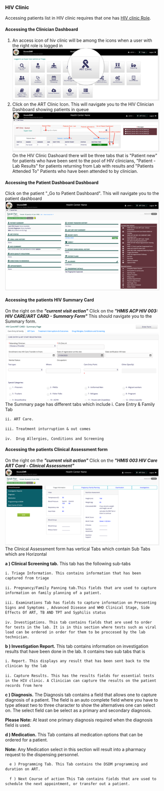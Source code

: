 ### HIV Clinic
Accessing patients list in HIV clinic requires that one has [HIV clinic Role](../installation-and-configuration/roles.md). 

#### Accessing the Clinician Dashboard

1. An access icon of hiv clinic will be among the icons when a user with the right role is logged in 
![home page highlighting the ART clinic icon](../../images/poc/poc_art_clinic_home.png)
2. Click on the ART Clinic Icon. This will navigate you to the HIV Clinician Dashboard showing patients in queue
![Art clinic Provider's Dashboard](../../images/poc/art_clinic_provider_board.png)
On the HIV Clinic Dashoard there will be three tabs that is "Patient new" for patients who have been sent to the pool of HIV clinicians, "Patient - Lab Results" for patients returning from Lab with results and "Patients Attended To" Patients who have been attended to by clinician.

#### Accessing the Patient Dashboard Dashboard
Click on the patient "_Go to Patient Dashboard". This will navigate you to the patient dashboard
 ![Patients Dashboard](../../images/poc/poc_patient_dashboard.png)

#### Accessing the patients HIV Summary Card 
On the right on the _**"current visit action"**_ Click on the _**"HMIS ACP HIV 003: HIV CARE/ART CARD - Summary Form"**_  This should navigate you to the Summary form.
![HMIS ACP HIV 003: HIV CARE/ART CARD - Summary Form](../../images/poc/poc_hiv_clinic_summary.png)
The Summary page has different tabs which include 
    i. Care Entry & Family Tab
   
    ii. ART Care.
   
    iii. Treatment inturruption & out comes
   
    iv.  Drug Allergies, Conditions and Screening
   

#### Accessing the patients Clinical Assessment form 
On the right on the _**"current visit action"**_ Click on the _**"HMIS 003 HIV Care ART Card - Clinical Assessment"**_ 
![HMIS 003 HIV Care ART Card - Clinical Assessment](../../images/poc/poc_clinical_assessment_page.png)
The Clinical Assessment form has vertical Tabs which contain  Sub Tabs which are Horizontal
   
**a ) Clinical Screening tab.** This tab has the following sub-tabs
    
    i. Triage Information. This contains information that has been captured from triage
    
    ii. Pregnancy/Family Panning tab.This fields that are used to capture information on family planning of a patient. 
    
    iii. Examinations Tab has fields to capture information on Presenting Signs and Symptoms , Advanced Disease and WHO Clinical Stage, Side Effects Of ART, TB AND TPT and Syphilis status
    
    iv. Investigations. This tab contains fields that are used to order for tests in the lab. It is in this section where tests such as viral load can be ordered in order for them to be proccesed by the lab technician.
**b ) Investigation Report.** This tab contains information on investigation results that have been done in the lab. It contains two sub tabs that is 
    
    i. Report. This displays any result that has been sent back to the clinican by the lab
    
    ii. Capture Results. This has the results fields for essential tests in the HIV clinic. A Clinician can capture the results on the patient records from here
    
  **c ) Diagnosis.** The Diagnosis tab contains a field that allows one to capture diagnosis of a patient. The field is an auto complete field where you have to type atleast two to three character to show the alternatives one can select on. 
  The select field can be select as a primary and secondary diagnosis. 
  
  **Please Note:** At least one primary diagnosis required when the diagnosis field is used. 
  
  **d ) Medication.** This Tab contains all medication options that can be ordered for a patient.
 
  **Note:** Any Medication select in this section will result into a pharmacy request to the dispensing personnel.
       
      e ) Programming Tab. This Tab contains the DSDM programming and duration on ART. 
      
      f ) Next Course of action This Tab contains fields that are used to schedule the next appointment, or transfer out a patient.
       
      
        
    
